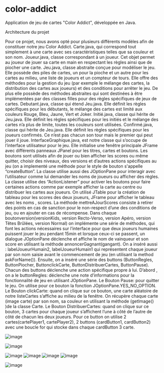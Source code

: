 # color-addict
Application de jeu de cartes "Color Addict", développée en Java.
	
Architecture du projet 


Pour ce projet, nous avons opté pour plusieurs différents modèles afin de constituer notre jeu Color Addict.
Carte.java, qui correspond tout simplement à une carte avec ses caractéristiques telles que sa couleur et son nom.
Joueur.java, classe correspondant à un joueur. Cet objet permet au joueur de jouer sa carte en main en respectant les règles ainsi que de piocher une carte.
Jeu.java, classe abstraite conçue pour modéliser le jeu. Elle possède des piles de cartes, un pour la pioche et un autre pour les cartes au milieu, une liste de joueurs et un compteur de tours. Elle offre des méthodes pour la gestion du jeu (par exemple le mélange des cartes, la distribution des cartes aux joueurs) et des conditions pour arrêter le jeu. De plus elle possède des méthodes abstraites qui sont destinées à être implémentées par des classes filles pour des règles spécifiques de jeux de cartes.
Debutant.java, classe qui étend Jeu.java. Elle définit les règles spécifiques pour les débutants, le mélange des cartes est limité aux couleurs Rouge, Bleu, Jaune, Vert et Joker.
Initié.java, classe qui hérite de Jeu.java. Elle définit les règles spécifiques pour les initiés et le mélange des cartes n’a plus de limite, toutes les couleurs sont utilisées.
Confirmé.java, classe qui hérite de Jeu.java. Elle définit les règles spécifiques pour les joueurs confirmés. Ce n’est pas chacun son tour mais le premier qui peut jouer il joue.
InterfaceGraphique.java, est notre classe qui s’occupe de l’interface utilisateur pour le jeu. Elle initialise une fenêtre principale JFrame avec différents panneaux JPanel pour les titres, cartes et boutons. Les boutons sont utilisés afin de jouer ou bien afficher les scores ou même quitter, choisir des niveaux, des versions et d’autres actions spécifiques au jeu (on a implementé une méthode pour le style de bouton s'appelle “createButton”. La classe utilise aussi des JOptionPane pour interagir avec l’utilisateur comme lui demander les noms de joueurs ou afficher des règles. La classe utilise des “ActionListener” pour activer les boutons pour faire certaines actions comme par exemple afficher la carte au centre ou distribuer les cartes aux joueurs.
On utilisé JTable pour la création de tableau pour les scores des deux joueurs, JFrame pour afficher le tableau avec les noms , scores. La méthode mettreAJourScores consiste à retirer des points en cas de sanction pour  le non-respect d’une des conditions de jeu, ou en ajouter en cas de récompense. Dans chaque boutonversion(versionKids, version Recto-Verso, version Apéro, version Têtes Brûlées, version Normal) on implémente une série de méthodes, qui font les actions nécessaires sur l’interface pour que deux joueurs humaines puissent jouer le jeu pendant 15min et lorsque ceux-ci se passent, un dialogue JOptionPane  déclenche et affiche le nom de vainqueur  et son score en utilisant la méthode annoncerGagnant(gangant). On a inséré aussi : labelJoueurHumain2, labelJoueurHumain1 qui représentent chaque joueur par son nom saisie avant le commencement de jeu (en utilisant la method askForName()).
Ensuite, on a inséré une série des buttons (ButtonRegles, ButtonPiocher, ButtonclickCarte, ButtonDistribuerCartes, ButtonPause).
Chacun des buttons déclenche une action spécifique propre à lui.
D’abord , on a le buttonRegles: déclenche une note d’informations pour la fonctionnalité de jeu en utilisant JOptionPane.
Le Bouton Pause: pour quitter le  jeu. On utilise pour ce bouton la fonction JOptionPane.YES_NO_OPTION.
Le Bouton clickCarte: quand on clique sur ce bouton, une carte aléatoire de notre listeCartes s’affiche au milieu de la fenêtre. On récupère chaque carte (image carte) par son nom, sa couleur en utilisant la méthode (getImage() )de la classe Carte.
Le Bouton DistribuerCartes: quand on clique sur ce bouton, 3 cartes pour chaque joueur s’affichent l’une à côté de l’autre de côté de chacun les deux joueurs. Pour ce button on utilise 2 cartes(cartePlayer1, cartePlayer2), 2 buttons (cardButton1, cardButton2) avec une boucle for qui stocke dans chaque cardButton 3 carte.

![image](https://github.com/sana-rekbi/color-addict/assets/138128268/bb1583f5-2c64-4c09-b2a4-b45164b0c976)

![image](https://github.com/sana-rekbi/color-addict/assets/138128268/6f762857-7839-42be-8835-fd468afc7d63)

![image](https://github.com/sana-rekbi/color-addict/assets/138128268/0acef057-cbe0-407e-93a5-ca9ba2adac1c)
![image](https://github.com/sana-rekbi/color-addict/assets/138128268/0feacc9f-0eea-40e1-b4d5-46b1a64b5b6d)
![image](https://github.com/sana-rekbi/color-addict/assets/138128268/c70b0e16-c727-4b12-b881-9f22a6a70f49)
![image](https://github.com/sana-rekbi/color-addict/assets/138128268/c3e54035-b078-48ed-9420-87e0ea1c2eed)


![image](https://github.com/sana-rekbi/color-addict/assets/138128268/af1793c2-29ce-4d1e-bb1b-228b4510d214)

